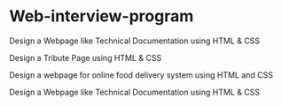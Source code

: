 # Web-interview-program

Design a Webpage like Technical Documentation using HTML & CSS

Design a Tribute Page using HTML & CSS

Design a webpage for online food delivery system using HTML and CSS

Design a Webpage like Technical Documentation using HTML & CSS
